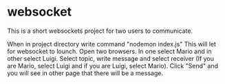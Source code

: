 # websocket
This is a short websockets project for two users to communicate. 

When in project directory write command "nodemon index.js" 
This will let for websocket to lounch.
Open two browsers.
In one select Mario and in other select Luigi.
Select topic, write message and select receiver (If you are Mario, select Luigi and if you are Luigi, select Mario).
Click "Send" and you will see in other page that there will be a message.

 

